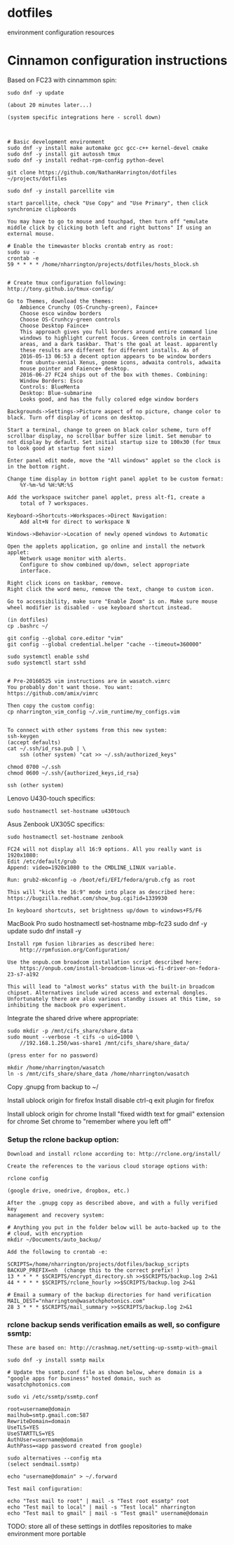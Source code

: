 # dotfiles
environment configuration resources


# Cinnamon configuration instructions
Based on FC23 with cinnammon spin:

    sudo dnf -y update

    (about 20 minutes later...)
    
    (system specific integrations here - scroll down)



    # Basic development environment
    sudo dnf -y install make automake gcc gcc-c++ kernel-devel cmake
    sudo dnf -y install git autossh tmux
    sudo dnf -y install redhat-rpm-config python-devel

    git clone https://github.com/NathanHarrington/dotfiles ~/projects/dotfiles

    sudo dnf -y install parcellite vim 
    
    start parcellite, check "Use Copy" and "Use Primary", then click synchronize clipboards

    You may have to go to mouse and touchpad, then turn off "emulate
    middle click by clicking both left and right buttons" If using an
    external mouse.

    # Enable the timewaster blocks crontab entry as root:
    sudo su -
    crontab -e
    59 * * * * /home/nharrington/projects/dotfiles/hosts_block.sh


    # Create tmux configuration following:
    http://tony.github.io/tmux-config/

    Go to Themes, download the themes:
        Ambience Crunchy (OS-Crunchy-green), Faince+
        Choose esco window borders
        Choose OS-Crunhcy-green controls
        Choose Desktop Faince+
        This approach gives you full borders around entire command line
        windows to highlight current focus. Green controls in certain
        areas, and a dark taskbar. That's the goal at least. apparently
        these results are different for different installs. As of
        2016-05-13 06:53 a decent option appears to be window borders
        from ubuntu-xenial Xenus, gnome icons, adwaita controls, adwaita
        mouse pointer and Faience+ desktop.
        2016-06-27 FC24 ships out of the box with themes. Combining:
        Window Borders: Esco
        Controls: BlueMenta
        Desktop: Blue-submarine 
        Looks good, and has the fully colored edge window borders

    Backgrounds->Settings->Picture aspect of no picture, change color to
    black. Turn off display of icons on desktop.

    Start a terminal, change to green on black color scheme, turn off
    scrollbar display, no scrollbar buffer size limit. Set menubar to
    not display by default. Set initial startup size to 100x30 (for tmux
    to look good at startup font size)

    Enter panel edit mode, move the "All windows" applet so the clock is
    in the bottom right.

    Change time display in bottom right panel applet to be custom format:
        %Y-%m-%d %H:%M:%S

    Add the workspace switcher panel applet, press alt-f1, create a
        total of 7 workspaces.

    Keyboard->Shortcuts->Workspaces->Direct Navigation:
        Add alt+N for direct to workspace N
  
    Windows->Behavior->Location of newly opened windows to Automatic

    Open the applets application, go online and install the network
    applet:
        Network usage monitor with alerts.
        Configure to show combined up/down, select appropriate
        interface.

    Right click icons on taskbar, remove.
    Right click the word menu, remove the text, change to custom icon.

    Go to accessibility, make sure "Enable Zoom" is on. Make sure mouse
    wheel modifier is disabled - use keyboard shortcut instead.

    (in dotfiles)
    cp .bashrc ~/
    
    git config --global core.editor "vim"
    git config --global credential.helper "cache --timeout=360000"

    sudo systemctl enable sshd
    sudo systemctl start sshd
    

    # Pre-20160525 vim instructions are in wasatch.vimrc
    You probably don't want those. You want:
    https://github.com/amix/vimrc

    Then copy the custom config:
    cp nharrington_vim_config ~/.vim_runtime/my_configs.vim


    To connect with other systems from this new system:
    ssh-keygen 
    (accept defaults)
    cat ~/.ssh/id_rsa.pub | \
        ssh (other system) "cat >> ~/.ssh/authorized_keys"

    chmod 0700 ~/.ssh
    chmod 0600 ~/.ssh/{authorized_keys,id_rsa}

    ssh (other system)


Lenovo U430-touch specifics:

    sudo hostnamectl set-hostname u430touch

Asus Zenbook UX305C specifics:

    sudo hostnamectl set-hostname zenbook

    FC24 will not display all 16:9 options. All you really want is 1920x1080:
    Edit /etc/default/grub
    Append: video=1920x1080 to the CMDLINE_LINUX variable.
    
    Run: grub2-mkconfig -o /boot/efi/EFI/fedora/grub.cfg as root
    
    This will "kick the 16:9" mode into place as described here:
    https://bugzilla.redhat.com/show_bug.cgi?id=1339930

    In keyboard shortcuts, set brightness up/down to windows+F5/F6


MacBook Pro 
    sudo hostnamectl set-hostname mbp-fc23
    sudo dnf -y update
    sudo dnf install -y 
    
    Install rpm fusion libraries as described here:
        http://rpmfusion.org/Configuration/
    
    Use the onpub.com broadcom installation script described here:
        https://onpub.com/install-broadcom-linux-wi-fi-driver-on-fedora-23-s7-a192

    This will lead to "almost works" status with the built-in broadcom
    chipset. Alternatives include wired access and external dongles.
    Unfortunately there are also various standby issues at this time, so
    inhibiting the macbook pro experiment.


Integrate the shared drive where appropriate:

    sudo mkdir -p /mnt/cifs_share/share_data
    sudo mount --verbose -t cifs -o uid=1000 \
        //192.168.1.250/was-share1 /mnt/cifs_share/share_data/

    (press enter for no password)

    mkdir /home/nharrington/wasatch
    ln -s /mnt/cifs_share/share_data /home/nharrington/wasatch



Copy .gnupg from backup to ~/

Install ublock origin for firefox
Install disable ctrl-q exit plugin for firefox

Install ublock origin for chrome
Install "fixed width text for gmail" extension for chrome
Set chrome to "remember where you left off"

### Setup the rclone backup option:

    Download and install rclone according to: http://rclone.org/install/

    Create the references to the various cloud storage options with:

    rclone config  

    (google drive, onedrive, dropbox, etc.)

    After the .gnupg copy as described above, and with a fully verified key
    management and recovery system:

    # Anything you put in the folder below will be auto-backed up to the
    # cloud, with encryption
    mkdir ~/Documents/auto_backup/
    
    Add the following to crontab -e:
    
    SCRIPTS=/home/nharrington/projects/dotfiles/backup_scripts
    BACKUP_PREFIX=nh  (change this to the correct prefix! )
    13 * * * * $SCRIPTS/encrypt_directory.sh >>$SCRIPTS/backup.log 2>&1
    44 * * * * $SCRIPTS/rclone_hourly >>$SCRIPTS/backup.log 2>&1
    
    # Email a summary of the backup directories for hand verification
    MAIL_DEST="nharrington@wasatchphotonics.com" 
    28 3 * * * $SCRIPTS/mail_summary >>$SCRIPTS/backup.log 2>&1


### rclone backup sends verification emails as well, so configure ssmtp:

    These are based on: http://crashmag.net/setting-up-ssmtp-with-gmail

    sudo dnf -y install ssmtp mailx

    # Update the ssmtp.conf file as shown below, where domain is a
    "google apps for business" hosted domain, such as
    wasatchphotonics.com
    
    sudo vi /etc/ssmtp/ssmtp.conf

    root=username@domain
    mailhub=smtp.gmail.com:587
    RewriteDomain=domain
    UseTLS=YES
    UseSTARTTLS=YES
    AuthUser=username@domain
    AuthPass=<app password created from google)

    sudo alternatives --config mta
    (select sendmail.ssmtp)

    echo "username@domain" > ~/.forward

    Test mail configuration:

    echo "Test mail to root" | mail -s "Test root essmtp" root
    echo "Test mail to local" | mail -s "Test local" nharrington
    echo "Test mail to gmail" | mail -s "Test gmail" username@domain


TODO:
store all of these settings in dotfiles repositories to make environment
    more portable

